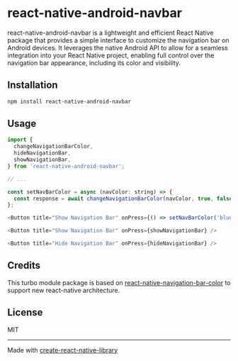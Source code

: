 # react-native-android-navbar

react-native-android-navbar is a lightweight and efficient React Native package that provides a simple interface to customize the navigation bar on Android devices. It leverages the native Android API to allow for a seamless integration into your React Native project, enabling full control over the navigation bar appearance, including its color and visibility.

## Installation

```sh
npm install react-native-android-navbar
```

## Usage

```js
import {
  changeNavigationBarColor,
  hideNavigationBar,
  showNavigationBar,
} from 'react-native-android-navbar';

// ...

const setNavBarColor = async (navColor: string) => {
  const response = await changeNavigationBarColor(navColor, true, false);
};

<Button title="Show Navigation Bar" onPress={() => setNavBarColor('blue')} />

<Button title="Show Navigation Bar" onPress={showNavigationBar} />

<Button title="Hide Navigation Bar" onPress={hideNavigationBar} />

```

## Credits

This turbo module package is based on [react-native-navigation-bar-color](https://github.com/thebylito/react-native-navigation-bar-color) to support new react-native architecture.

## License

MIT

---

Made with [create-react-native-library](https://github.com/callstack/react-native-builder-bob)
